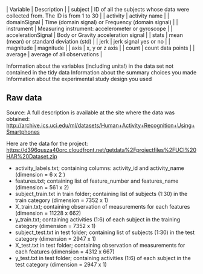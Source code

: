 


| Variable | Description |
| subject | ID of all the subjects whose data were collected from. The ID is from 1 to 30 |
| activity | activity name |
| domainSignal | Time (domain signal) or Frequency (domain signal) |
| instrument | Measuring instrument: accelerometer or gyroscope |
| accelerationSignal | Body or Gravity acceleration signal |
| stats | mean (mean) or standard deviation (std) |
| jerk | jerk signal yes or no |
| magnitude | magnitude |
| axis | x, y or z axis |
| count | count data points |
| average | average of all observations |

Information about the variables (including units!) in the data set not contained in the tidy data
Information about the summary choices you made
Information about the experimental study design you used


## Raw data
Source: 
A full description is available at the site where the data was obtained: 
http://archive.ics.uci.edu/ml/datasets/Human+Activity+Recognition+Using+Smartphones 

Here are the data for the project: 
https://d396qusza40orc.cloudfront.net/getdata%2Fprojectfiles%2FUCI%20HAR%20Dataset.zip 

- activity_labels.txt; containing columns: activity_id and activity_name (dimension = 6 x 2 )
- features.txt; containing list of feature_number and features_name (dimension = 561 x 2) 
- subject_train.txt in train folder; containing list of subjects (1:30) in the train category (dimension = 7352 x 1) 
- X_train.txt; containing observation of measurements for each features (dimension = 11228 x 662)
- y_train.txt; containing activities (1:6) of each subject in the training category (dimension = 7352 x 1)
- subject_test.txt in test folder; containing list of subjects (1:30) in the test category (dimension = 2947 x 1) 
- X_test.txt in test folder; containing observation of measurements for each features (dimension = 4312 x 667)
- y_test.txt in test folder; containing activities (1:6) of each subject in the test category (dimension = 2947 x 1)



